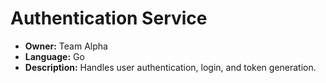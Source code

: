 # Authentication Service

- **Owner:** Team Alpha
- **Language:** Go
- **Description:** Handles user authentication, login, and token generation.
